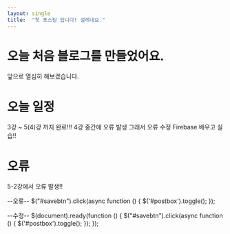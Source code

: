 ```yaml
---
layout: single
title:  "첫 포스팅 입니다! 설레네요."
---
```


# 오늘 처음 블로그를 만들었어요.

앞으로 열심히 해보겠습니다.

# 오늘 일정
3강 ~ 5(4)강 까지 완료!!!
4강 중간에 오류 발생 그래서 오류 수정
Firebase 배우고 실습!!

# 오류
5-2강에서 오류 발생!!

--오류--
        $("#savebtn").click(async function () {
            $('#postbox').toggle();
        });

--수정--
        $(document).ready(function () {
            $("#savebtn").click(async function () {
                $('#postbox').toggle();
            });
        });

